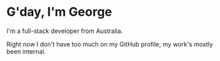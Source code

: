 # G'day, I'm George

I'm a full-stack developer from Australia.

Right now I don't have too much on my GitHub profile, my work's mostly been internal.
